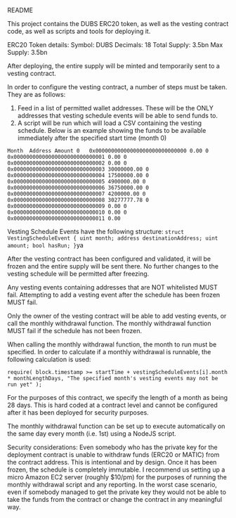 README

This project contains the DUBS ERC20 token, as well as the vesting contract code,
as well as scripts and tools for deploying it.

ERC20 Token details:
Symbol: DUBS
Decimals: 18
Total Supply: 3.5bn
Max Supply: 3.5bn

After deploying, the entire supply will be minted and temporarily sent to a vesting contract.

In order to configure the vesting contract, a number of steps must be taken. They are as follows:

1. Feed in a list of permitted wallet addresses. These will be the ONLY addresses that vesting schedule events will be able to send funds to.
2. A script will be run which will load a CSV containing the vesting schedule. Below is an example showing the funds to be available immediately after the specified start time (month 0)

`Month	Address	Amount
0	0x00000000000000000000000000000	0.00
0	0x00000000000000000000000000001	0.00
0	0x00000000000000000000000000002	0.00
0	0x00000000000000000000000000003	30000000.00
0	0x00000000000000000000000000004	17500000.00
0	0x00000000000000000000000000005	4900000.00
0	0x00000000000000000000000000006	36750000.00
0	0x00000000000000000000000000007	4200000.00
0	0x00000000000000000000000000008	30277777.78
0	0x00000000000000000000000000009	0.00
0	0x00000000000000000000000000010	0.00
0	0x00000000000000000000000000011	0.00
`

Vesting Schedule Events have the following structure:
`
    struct VestingScheduleEvent {
        uint month;
        address destinationAddress;
        uint amount;
        bool hasRun;
    }
`ya

After the vesting contract has been configured and validated, it will be frozen and the entire supply will be sent there. No further changes to the vesting schedule will be permitted after freezing.

Any vesting events containing addresses that are NOT whitelisted MUST fail. Attempting to add a vesting event after the schedule has been frozen MUST fail.

Only the owner of the vesting contract will be able to add vesting events, or call the monthly withdrawal function. The monthly withdrawal function MUST fail if the schedule has not been frozen.

When calling the monthly withdrawal function, the month to run must be specified. In order to calculate if a monthly withdrawal is runnable, the following calculation is used:

`
 require(
 			block.timestamp >= startTime + vestingScheduleEvents[i].month * monthLengthDays,
            "The specified month's vesting events may not be run yet"
);
`

For the purposes of this contract, we specify the length of a month as being 28 days. This is hard coded at a contract level and cannot be configured after it has been deployed for security purposes.


The monthly withdrawal function can be set up to execute automatically on the same day every month (i.e. 1st) using a NodeJS script.

Security considerations:
Even somebody who has the private key for the deployment contract is unable to withdraw funds (ERC20 or MATIC) from the contract address. This is intentional and by design. Once it has been frozen, the schedule is completely immutable. I recommend us setting up a micro Amazon EC2 server (roughly $10/pm) for the purposes of running the monthly withdrawal script and any reporting. In the worst case scenario, even if somebody managed to get the private key they would not be able to take the funds from the contract or change the contract in any meaningful way.


